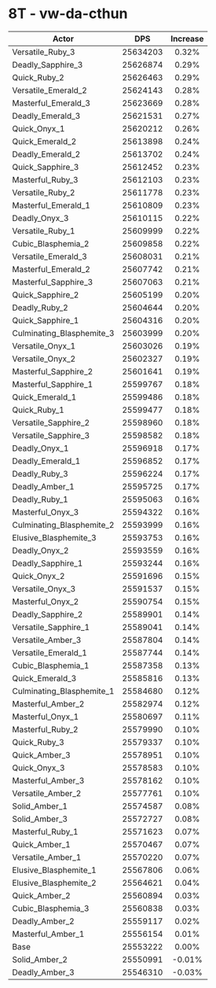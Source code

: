 # 8T - vw-da-cthun
| Actor | DPS | Increase |
|---|:---:|:---:|
|Versatile_Ruby_3|25634203|0.32%|
|Deadly_Sapphire_3|25626874|0.29%|
|Quick_Ruby_2|25626463|0.29%|
|Versatile_Emerald_2|25624143|0.28%|
|Masterful_Emerald_3|25623669|0.28%|
|Deadly_Emerald_3|25621531|0.27%|
|Quick_Onyx_1|25620212|0.26%|
|Quick_Emerald_2|25613898|0.24%|
|Deadly_Emerald_2|25613702|0.24%|
|Quick_Sapphire_3|25612452|0.23%|
|Masterful_Ruby_3|25612103|0.23%|
|Versatile_Ruby_2|25611778|0.23%|
|Masterful_Emerald_1|25610809|0.23%|
|Deadly_Onyx_3|25610115|0.22%|
|Versatile_Ruby_1|25609999|0.22%|
|Cubic_Blasphemia_2|25609858|0.22%|
|Versatile_Emerald_3|25608031|0.21%|
|Masterful_Emerald_2|25607742|0.21%|
|Masterful_Sapphire_3|25607063|0.21%|
|Quick_Sapphire_2|25605199|0.20%|
|Deadly_Ruby_2|25604644|0.20%|
|Quick_Sapphire_1|25604316|0.20%|
|Culminating_Blasphemite_3|25603999|0.20%|
|Versatile_Onyx_1|25603026|0.19%|
|Versatile_Onyx_2|25602327|0.19%|
|Masterful_Sapphire_2|25601641|0.19%|
|Masterful_Sapphire_1|25599767|0.18%|
|Quick_Emerald_1|25599486|0.18%|
|Quick_Ruby_1|25599477|0.18%|
|Versatile_Sapphire_2|25598960|0.18%|
|Versatile_Sapphire_3|25598582|0.18%|
|Deadly_Onyx_1|25596918|0.17%|
|Deadly_Emerald_1|25596852|0.17%|
|Deadly_Ruby_3|25596224|0.17%|
|Deadly_Amber_1|25595725|0.17%|
|Deadly_Ruby_1|25595063|0.16%|
|Masterful_Onyx_3|25594322|0.16%|
|Culminating_Blasphemite_2|25593999|0.16%|
|Elusive_Blasphemite_3|25593753|0.16%|
|Deadly_Onyx_2|25593559|0.16%|
|Deadly_Sapphire_1|25593244|0.16%|
|Quick_Onyx_2|25591696|0.15%|
|Versatile_Onyx_3|25591537|0.15%|
|Masterful_Onyx_2|25590754|0.15%|
|Deadly_Sapphire_2|25589901|0.14%|
|Versatile_Sapphire_1|25589041|0.14%|
|Versatile_Amber_3|25587804|0.14%|
|Versatile_Emerald_1|25587744|0.14%|
|Cubic_Blasphemia_1|25587358|0.13%|
|Quick_Emerald_3|25585816|0.13%|
|Culminating_Blasphemite_1|25584680|0.12%|
|Masterful_Amber_2|25582974|0.12%|
|Masterful_Onyx_1|25580697|0.11%|
|Masterful_Ruby_2|25579990|0.10%|
|Quick_Ruby_3|25579337|0.10%|
|Quick_Amber_3|25578951|0.10%|
|Quick_Onyx_3|25578583|0.10%|
|Masterful_Amber_3|25578162|0.10%|
|Versatile_Amber_2|25577761|0.10%|
|Solid_Amber_1|25574587|0.08%|
|Solid_Amber_3|25572727|0.08%|
|Masterful_Ruby_1|25571623|0.07%|
|Quick_Amber_1|25570467|0.07%|
|Versatile_Amber_1|25570220|0.07%|
|Elusive_Blasphemite_1|25567806|0.06%|
|Elusive_Blasphemite_2|25564621|0.04%|
|Quick_Amber_2|25560894|0.03%|
|Cubic_Blasphemia_3|25560838|0.03%|
|Deadly_Amber_2|25559117|0.02%|
|Masterful_Amber_1|25556154|0.01%|
|Base|25553222|0.00%|
|Solid_Amber_2|25550991|-0.01%|
|Deadly_Amber_3|25546310|-0.03%|

